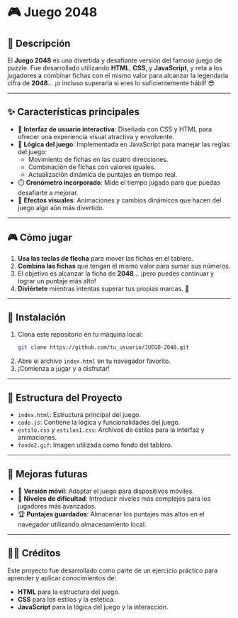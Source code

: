 # 🎮 Juego 2048

## 🧩 Descripción

El **Juego 2048** es una divertida y desafiante versión del famoso juego de puzzle. Fue desarrollado utilizando **HTML**, **CSS**, y **JavaScript**, y reta a los jugadores a combinar fichas con el mismo valor para alcanzar la legendaria cifra de **2048**... ¡o incluso superarla si eres lo suficientemente hábil! 😎

---

## ✨ Características principales

- 🎨 **Interfaz de usuario interactiva**: Diseñada con CSS y HTML para ofrecer una experiencia visual atractiva y envolvente.
- 🤖 **Lógica del juego**: Implementada en JavaScript para manejar las reglas del juego:
  - Movimiento de fichas en las cuatro direcciones.
  - Combinación de fichas con valores iguales.
  - Actualización dinámica de puntajes en tiempo real.
- ⏱️ **Cronómetro incorporado**: Mide el tiempo jugado para que puedas desafiarte a mejorar.
- 🌟 **Efectos visuales**: Animaciones y cambios dinámicos que hacen del juego algo aún más divertido.

---

## 🎮 Cómo jugar

1. **Usa las teclas de flecha** para mover las fichas en el tablero.
2. **Combina las fichas** que tengan el mismo valor para sumar sus números.
3. El objetivo es alcanzar la ficha de **2048**... ¡pero puedes continuar y lograr un puntaje más alto!
4. **Diviértete** mientras intentas superar tus propias marcas. 💪

---

## 🚀 Instalación

1. Clona este repositorio en tu máquina local:
   ```bash
   git clone https://github.com/tu_usuario/JUEGO-2048.git
   ```
2. Abre el archivo `index.html` en tu navegador favorito.
3. ¡Comienza a jugar y a disfrutar!

---

## 📂 Estructura del Proyecto

- `index.html`: Estructura principal del juego.
- `code.js`: Contiene la lógica y funcionalidades del juego.
- `estilo.css` y `estilos1.css`: Archivos de estilos para la interfaz y animaciones.
- `fondo2.gif`: Imagen utilizada como fondo del tablero.

---

## 🌟 Mejoras futuras

- 📱 **Versión móvil**: Adaptar el juego para dispositivos móviles.
- 🧩 **Niveles de dificultad**: Introducir niveles más complejos para los jugadores más avanzados.
- 🏆 **Puntajes guardados**: Almacenar los puntajes más altos en el navegador utilizando almacenamiento local.

---

## 👨‍💻 Créditos

Este proyecto fue desarrollado como parte de un ejercicio práctico para aprender y aplicar conocimientos de:

- **HTML** para la estructura del juego.
- **CSS** para los estilos y la estética.
- **JavaScript** para la lógica del juego y la interacción.
